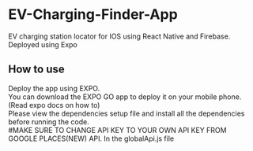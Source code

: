 # EV-Charging-Finder-App

EV charging station locator for IOS using React Native and Firebase.  
Deployed using Expo

## How to use
Deploy the app using EXPO.  
You can download the EXPO GO app to deploy it on your mobile phone. (Read expo docs on how to)  
Please view the dependencies setup file and install all the dependencies before running the code.  
#MAKE SURE TO CHANGE API KEY TO YOUR OWN API KEY FROM GOOGLE PLACES(NEW) API.  In the globalApi.js file

